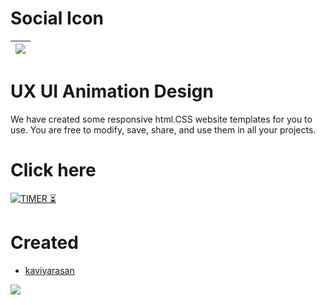 # Social Icon

|<a href="https://kaviyarasan-1997.github.io/social-icon/"><Img src="https://github.com/KAVIYARASAN-1997/social-icon/blob/main/Etc/VID_20230201_102821_020.gif"></a>|
|:------:|

# UX UI Animation Design 

We have created some responsive html.CSS website templates for you to use. You are free to modify, save, share, and use them in all your projects.

# Click here 

[![TIMER ⏳](https://img.shields.io/badge/OCIAL-ICON-003245?style=flat&labelColor=yellow&logoColor=red&square&logo=skype)](https://kaviyarasan-1997.github.io/social-icon/)&nbsp;

# Created 
- [kaviyarasan](https://GitHub.com/kaviyarasan-1997)

<a href="https://t.me/infotalkies"><img src="https://img.shields.io/badge/TELEGRAM-CHANNEL%20-blue.svg?style=square&logo=Telegram"></a> 

